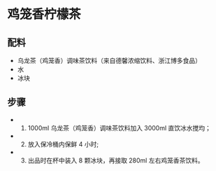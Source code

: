 # 鸡笼香柠檬茶

## 配料
- 乌龙茶（鸡笼香）调味茶饮料（来自德馨浓缩饮料、浙江博多食品）
- 水
- 冰块

## 步骤
- 1. 1000ml 乌龙茶（鸡笼香）调味茶饮料加入 3000ml 直饮冰水搅均；
- 2. 放入保冷桶内保鲜 4 小时;
- 3. 出品时在杯中装入 8 颗冰块，再接取 280ml 左右鸡笼香茶饮料。